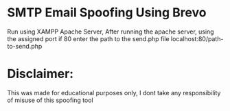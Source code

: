 # SMTP Email Spoofing Using Brevo
Run using XAMPP Apache Server, After running the apache server, using the assigned port if 80 enter the path to the send.php file localhost:80/path-to-send.php
# Disclaimer:
This was made for educational purposes only, I dont take any responsibility of misuse of this spoofing tool
 

